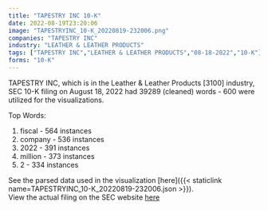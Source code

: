```yaml
---
title: "TAPESTRY INC 10-K"
date: 2022-08-19T23:20:06
image: "TAPESTRYINC_10-K_20220819-232006.png"
companies: "TAPESTRY INC"
industry: "LEATHER & LEATHER PRODUCTS"
tags: ["TAPESTRY INC","LEATHER & LEATHER PRODUCTS","08-18-2022","10-K"]
forms: "10-K"
---
```

TAPESTRY INC, which is in the Leather & Leather Products [3100] industry, SEC 10-K filing on August 18, 2022 had 39289 (cleaned) words - 600 were utilized for the visualizations.

Top Words:
1. fiscal - 564 instances
2. company - 536 instances
3. 2022 - 391 instances
4. million - 373 instances
5. 2 - 334 instances


See the parsed data used in the visualization [here]({{< staticlink name=TAPESTRYINC_10-K_20220819-232006.json >}}).  
View the actual filing on the SEC website [here](https://www.sec.gov/Archives/edgar/data/1116132/0001116132-22-000018.txt)